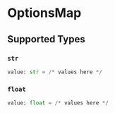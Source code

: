 # OptionsMap


## Supported Types

### `str`

```python
value: str = /* values here */
```

### `float`

```python
value: float = /* values here */
```


